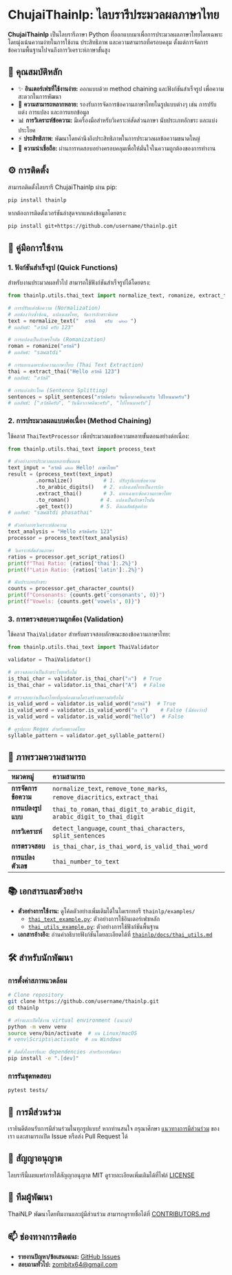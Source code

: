 # ChujaiThainlp: ไลบรารีประมวลผลภาษาไทย

**ChujaiThainlp** เป็นไลบรารีภาษา Python ที่ออกแบบมาเพื่อการประมวลผลภาษาไทยโดยเฉพาะ โดยมุ่งเน้นความง่ายในการใช้งาน ประสิทธิภาพ และความสามารถที่ครอบคลุม ตั้งแต่การจัดการข้อความพื้นฐานไปจนถึงการวิเคราะห์ภาษาขั้นสูง

## 🚀 คุณสมบัติหลัก

- ✨ **อินเตอร์เฟซที่ใช้งานง่าย:** ออกแบบด้วย method chaining และฟังก์ชันสำเร็จรูป เพื่อความสะดวกในการพัฒนา
- 🔄 **ความสามารถหลากหลาย:** รองรับการจัดการข้อความภาษาไทยในรูปแบบต่างๆ เช่น การปรับแต่ง การแปลง และการแยกข้อมูล
- 📊 **การวิเคราะห์ข้อความ:** มีเครื่องมือสำหรับวิเคราะห์สัดส่วนภาษา นับประเภทอักขระ และแบ่งประโยค
- ⚡ **ประสิทธิภาพ:** พัฒนาโดยคำนึงถึงประสิทธิภาพในการประมวลผลข้อความขนาดใหญ่
- 🧪 **ความน่าเชื่อถือ:** ผ่านการทดสอบอย่างครอบคลุมเพื่อให้มั่นใจในความถูกต้องของการทำงาน

## ⚙️ การติดตั้ง

สามารถติดตั้งไลบรารี ChujaiThainlp ผ่าน pip:

```bash
pip install thainlp
```

หากต้องการติดตั้งเวอร์ชันล่าสุดจากแหล่งข้อมูลโดยตรง:

```bash
pip install git+https://github.com/username/thainlp.git
```

## 📖 คู่มือการใช้งาน

### 1. ฟังก์ชันสำเร็จรูป (Quick Functions)

สำหรับงานประมวลผลทั่วไป สามารถใช้ฟังก์ชันสำเร็จรูปได้โดยตรง:

```python
from thainlp.utils.thai_text import normalize_text, romanize, extract_thai, split_sentences

# การปรับแต่งข้อความ (Normalization)
# ลบช่องว่างซ้ำซ้อน, แปลงเลขไทย, จัดการอักขระพิเศษ
text = normalize_text("  สวัสดี   ครับ  ๑๒๓ ")
# ผลลัพธ์: "สวัสดี ครับ 123"

# การแปลงเป็นอักษรโรมัน (Romanization)
roman = romanize("สวัสดี")
# ผลลัพธ์: "sawatdi"

# การแยกเฉพาะข้อความภาษาไทย (Thai Text Extraction)
thai = extract_thai("Hello สวัสดี 123")
# ผลลัพธ์: "สวัสดี"

# การแบ่งประโยค (Sentence Splitting)
sentences = split_sentences("สวัสดีครับ วันนี้อากาศดีนะครับ ไปไหนมาครับ")
# ผลลัพธ์: ["สวัสดีครับ", "วันนี้อากาศดีนะครับ", "ไปไหนมาครับ"]
```

### 2. การประมวลผลแบบต่อเนื่อง (Method Chaining)

ใช้คลาส `ThaiTextProcessor` เพื่อประมวลผลข้อความหลายขั้นตอนอย่างต่อเนื่อง:

```python
from thainlp.utils.thai_text import process_text

# ตัวอย่างการประมวลผลหลายขั้นตอน
text_input = "สวัสดี ๑๒๓ Hello! ภาษาไทย"
result = (process_text(text_input)
         .normalize()          # 1. ปรับรูปแบบข้อความ
         .to_arabic_digits()   # 2. แปลงเลขไทยเป็นอารบิก
         .extract_thai()       # 3. แยกเฉพาะข้อความภาษาไทย
         .to_roman()          # 4. แปลงเป็นอักษรโรมัน
         .get_text())         # 5. ดึงผลลัพธ์สุดท้าย
# ผลลัพธ์: "sawatdi phasathai"

# ตัวอย่างการวิเคราะห์ข้อความ
text_analysis = "Hello สวัสดีครับ 123"
processor = process_text(text_analysis)

# วิเคราะห์สัดส่วนภาษา
ratios = processor.get_script_ratios()
print(f"Thai Ratio: {ratios['thai']:.2%}")
print(f"Latin Ratio: {ratios['latin']:.2%}")

# นับประเภทอักขระ
counts = processor.get_character_counts()
print(f"Consonants: {counts.get('consonants', 0)}")
print(f"Vowels: {counts.get('vowels', 0)}")
```

### 3. การตรวจสอบความถูกต้อง (Validation)

ใช้คลาส `ThaiValidator` สำหรับตรวจสอบลักษณะของข้อความภาษาไทย:

```python
from thainlp.utils.thai_text import ThaiValidator

validator = ThaiValidator()

# ตรวจสอบว่าเป็นอักขระไทยหรือไม่
is_thai_char = validator.is_thai_char("ก")  # True
is_thai_char = validator.is_thai_char("A")  # False

# ตรวจสอบว่าเป็นคำไทยที่ถูกต้องตามโครงสร้างพยางค์หรือไม่
is_valid_word = validator.is_valid_word("สวัสดี")  # True
is_valid_word = validator.is_valid_word("ก า")    # False (มีช่องว่าง)
is_valid_word = validator.is_valid_word("hello")  # False

# ดูรูปแบบ Regex สำหรับพยางค์ไทย
syllable_pattern = validator.get_syllable_pattern()
```

## 🎯 ภาพรวมความสามารถ

| หมวดหมู่             | ความสามารถ                                                                 |
| :------------------- | :------------------------------------------------------------------------- |
| **การจัดการข้อความ** | `normalize_text`, `remove_tone_marks`, `remove_diacritics`, `extract_thai` |
| **การแปลงรูปแบบ**   | `thai_to_roman`, `thai_digit_to_arabic_digit`, `arabic_digit_to_thai_digit` |
| **การวิเคราะห์**     | `detect_language`, `count_thai_characters`, `split_sentences`              |
| **การตรวจสอบ**     | `is_thai_char`, `is_thai_word`, `is_valid_thai_word`                       |
| **การแปลงตัวเลข**   | `thai_number_to_text`                                                      |

## 📚 เอกสารและตัวอย่าง

- **ตัวอย่างการใช้งาน:** ดูโค้ดตัวอย่างเพิ่มเติมได้ในไดเรกทอรี `thainlp/examples/`
  - [`thai_text_example.py`](thainlp/examples/thai_text_example.py): ตัวอย่างการใช้อินเตอร์เฟซหลัก
  - [`thai_utils_example.py`](thainlp/examples/thai_utils_example.py): ตัวอย่างการใช้ฟังก์ชันพื้นฐาน
- **เอกสารอ้างอิง:** อ่านคำอธิบายฟังก์ชันโดยละเอียดได้ที่ [`thainlp/docs/thai_utils.md`](thainlp/docs/thai_utils.md)

## 🛠️ สำหรับนักพัฒนา

### การตั้งค่าสภาพแวดล้อม

```bash
# Clone repository
git clone https://github.com/username/thainlp.git
cd thainlp

# สร้างและเปิดใช้งาน virtual environment (แนะนำ)
python -m venv venv
source venv/bin/activate  # บน Linux/macOS
# venv\Scripts\activate  # บน Windows

# ติดตั้งไลบรารีและ dependencies สำหรับการพัฒนา
pip install -e ".[dev]"
```

### การรันชุดทดสอบ

```bash
pytest tests/
```

## 🤝 การมีส่วนร่วม

เรายินดีต้อนรับการมีส่วนร่วมในทุกรูปแบบ! หากท่านสนใจ กรุณาศึกษา [แนวทางการมีส่วนร่วม](CONTRIBUTING.md) ของเรา และสามารถเปิด Issue หรือส่ง Pull Request ได้

## 📜 สัญญาอนุญาต

ไลบรารีนี้เผยแพร่ภายใต้สัญญาอนุญาต MIT ดูรายละเอียดเพิ่มเติมได้ที่ไฟล์ [LICENSE](LICENSE)

## 👥 ทีมผู้พัฒนา

ThaiNLP พัฒนาโดยทีมงานและผู้มีส่วนร่วม สามารถดูรายชื่อได้ที่ [CONTRIBUTORS.md](CONTRIBUTORS.md)

## 📫 ช่องทางการติดต่อ

- **รายงานปัญหา/ข้อเสนอแนะ:** [GitHub Issues](https://github.com/username/thainlp/issues)
- **สอบถามทั่วไป:** [zombitx64@gmail.com](mailto:zombitx64@gmail.com)
